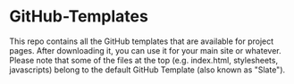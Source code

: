 # GitHub-Templates
This repo contains all the GitHub templates that are available for project pages.
After downloading it, you can use it for your main site or whatever.
Please note that some of the files at the top (e.g. index.html, stylesheets, javascripts) belong to the default GitHub Template (also known as "Slate").